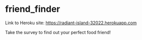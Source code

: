 # friend_finder

Link to Heroku site: https://radiant-island-32022.herokuapp.com

Take the survey to find out your perfect food friend!